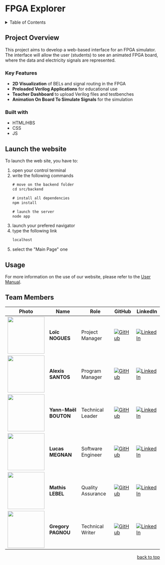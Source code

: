 # FPGA Explorer

<details> 
<summary>Table of Contents</summary>

- [FPGA Explorer](#fpga-explorer)
  - [Project Overview](#project-overview)
    - [Key Features](#key-features)
    - [Built with](#built-with)
  - [Launch the website](#launch-the-website)
  - [Usage](#usage)
  - [Team Members](#team-members)

</details>

## Project Overview

This project aims to develop a web-based interface for an FPGA simulator. The interface will allow the user (students) to see an animated FPGA board, where the data and electricity signals are represented.

### Key Features

- **2D Visualization** of BELs and signal routing in the FPGA
- **Preloaded Verilog Applications** for educational use
- **Teacher Dashboard** to upload Verilog files and testbenches
- **Animation On Board To Simulate Signals** for the simulation

### Built with

- HTML/HBS
- CSS
- JS

## Launch the website

To launch the web site, you have to:

1. open your control terminal
2. write the following commands
   ```txt
   # move on the backend folder
   cd src/backend

   # install all dependencies
   npm install

   # launch the server
   node app
   ```
1. launch your prefered navigator
2. type the following link
   ```txt
   localhost
   ```
3. select the "Main Page" one

## Usage

For more information on the use of our website, please refer to the [User Manual](https://github.com/algosup/2024-2025-project-4-web-fpga-team-1/blob/main/userManual/userManual(v.1.2).pdf).

## Team Members

| Photo | Name | Role | GitHub | LinkedIn |
| - | - | - | - | - |
| <img src="https://ca.slack-edge.com/T0871HD8PPG-U086WKXDVHD-cb7be3785c03-192" width="120"> | **Loïc NOGUES** | Project Manager | [![GitHub](https://img.shields.io/badge/GitHub-181717?style=flat&logo=github&logoColor=white)](https://github.com/Loic-nogues) | [![LinkedIn](https://img.shields.io/badge/LinkedIn-0077B5?style=flat&logo=linkedin&logoColor=white)](https://www.linkedin.com/in/loic-nogues-459606339/)  |
| <img src="https://ca.slack-edge.com/T019N8PRR7W-U07D74YDG95-51023ff903b0-512" width="120"> | **Alexis SANTOS** | Program Manager | [![GitHub](https://img.shields.io/badge/GitHub-181717?style=flat&logo=github&logoColor=white)](https://github.com/Mamoru-fr) | [![LinkedIn](https://img.shields.io/badge/LinkedIn-0077B5?style=flat&logo=linkedin&logoColor=white)](https://www.linkedin.com/in/alexis-santos-83481031b/) |
| <img src="https://ca.slack-edge.com/T0871HD8PPG-U0875BLK3PF-g5b656b3184b-192" width="120"> | **Yann-Maël BOUTON** | Technical Leader | [![GitHub](https://img.shields.io/badge/GitHub-181717?style=flat&logo=github&logoColor=white)](https://github.com/devnjoyer) | [![LinkedIn](https://img.shields.io/badge/LinkedIn-0077B5?style=flat&logo=linkedin&logoColor=white)](https://www.linkedin.com/in/ym-bouton-a38565339) |
| <img src="https://ca.slack-edge.com/T0871HD8PPG-U087FQUB4BW-ab023db594b4-192" width="120"> | **Lucas MEGNAN** | Software Engineer | [![GitHub](https://img.shields.io/badge/GitHub-181717?style=flat&logo=github&logoColor=white)](https://github.com/LucasMegnan) | [![LinkedIn](https://img.shields.io/badge/LinkedIn-0077B5?style=flat&logo=linkedin&logoColor=white)](https://www.linkedin.com/in/lucas-megnan/) |
| <img src="https://avatars.githubusercontent.com/u/145991354?v=4" width="120"> | **Mathis LEBEL** | Quality Assurance | [![GitHub](https://img.shields.io/badge/GitHub-181717?style=flat&logo=github&logoColor=white)](https://github.com/mathislebel) | [![LinkedIn](https://img.shields.io/badge/LinkedIn-0077B5?style=flat&logo=linkedin&logoColor=white)](https://www.linkedin.com/in/mathis-lebel/) |
| <img src="https://ca.slack-edge.com/T07NMGKN89J-U07NG76JG21-c0a56378ea45-512" width="120"> | **Gregory PAGNOU** | Technical Writer | [![GitHub](https://img.shields.io/badge/GitHub-181717?style=flat&logo=github&logoColor=white)](https://github.com/Gregory-Pagnoux) | [![LinkedIn](https://img.shields.io/badge/LinkedIn-0077B5?style=flat&logo=linkedin&logoColor=white)](https://www.linkedin.com/in/grégory-pagnoux-313b3a251/) |

<p align="right"><a href="#fpga-explorer">back to top</a></p>
